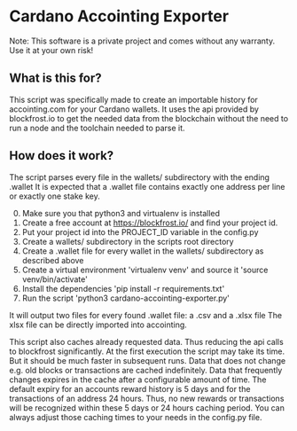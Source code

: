 # Cardano Accointing Exporter

Note: This software is a private project and comes without any warranty. Use it at your own risk!

## What is this for?
This script was specifically made to create an importable history for accointing.com for your Cardano wallets.
It uses the api provided by blockfrost.io to get the needed data from the blockchain without the need to run a node and
the toolchain needed to parse it.

## How does it work?
The script parses every file in the wallets/ subdirectory with the ending .wallet
It is expected that a .wallet file contains exactly one address per line or exactly one stake key.

0. Make sure you that python3 and virtualenv is installed
1. Create a free account at https://blockfrost.io/ and find your project id.
2. Put your project id into the PROJECT_ID variable in the config.py
3. Create a wallets/ subdirectory in the scripts root directory
4. Create a .wallet file for every wallet in the wallets/ subdirectory as described above
5. Create a virtual environment 'virtualenv venv' and source it 'source venv/bin/activate'
6. Install the dependencies 'pip install -r requirements.txt'
7. Run the script 'python3 cardano-accointing-exporter.py'

It will output two files for every found .wallet file: a .csv and a .xlsx file
The xlsx file can be directly imported into accointing.

This script also caches already requested data. Thus reducing the api calls to blockfrost significantly. At the first
execution the script may take its time. But it should be much faster in subsequent runs. Data that does not change e.g.
old blocks or transactions are cached indefinitely. Data that frequently changes expires in the cache after a 
configurable amount of time. The default expiry for an accounts reward history is 5 days and for the transactions of an 
address 24 hours. Thus, no new rewards or transactions will be recognized within these 5 days or 24 hours caching 
period. You can always adjust those caching times to your needs in the config.py file.
